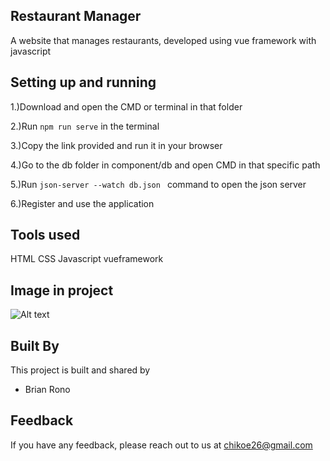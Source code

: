 ## Restaurant Manager
A website that manages restaurants, developed using vue framework with javascript

## Setting up and running

1.)Download and open the CMD or terminal in that folder

2.)Run <code>npm run serve</code> in the terminal

3.)Copy the link provided and run it in your browser

4.)Go to the db folder in component/db and open CMD in that specific path

5.)Run <code>json-server --watch db.json </code> command to open the json server

6.)Register and use the application

## Tools used

HTML CSS Javascript vueframework 


## Image in project

![Alt text](project.PNG "Brian Rono") 

## Built By

This project is built and shared by

- Brian Rono


## Feedback

If you have any feedback, please reach out to us at chikoe26@gmail.com

